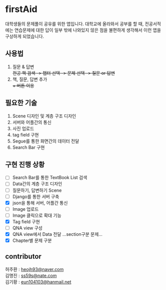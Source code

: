 # firstAid

대학생들의 문제풀이 공유를 위한 앱입니다. 대학교에 올라와서 공부를 할 때, 전공서적에는 연습문제에 대한 답이 일부 밖에 나와있지 않은 점을 불편하게 생각해서 이런 앱을 구상하게 되었습니다.

## 사용법
1. 질문 & 답변  
~~전공 책 검색 -> 챕터 선택 -> 문제 선택 -> 질문 or 답변~~
2. 책, 질문, 답변 추가  
~~+ 버튼 이용~~


## 필요한 기술

1. Scene 디자인 및 계층 구조 디자인
2. 서버와 어플간의 통신
3. 사진 업로드
4. tag field 구현
5. Segue를 통한 화면간의 데이터 전달
6. Search Bar 구현

## 구현 진행 상황
- [ ] Search Bar를 통한 TextBook List 검색
- [ ] Data간의 계층 구조 디자인
- [ ] 질문하기, 답변하기 Scene
- [ ] Django를 통한 서버 구축
- [x] json을 통해 서버, 어플간 통신
- [ ] Image 업로드
- [ ] Image 클릭으로 확대 기능
- [x] Tag field 구현
- [ ] QNA view 구성
- [x] QNA view에서 Data 전달 ...section구분 문제...
- [x] Chapter별 문제 구분

## contributor

허주환 : heojh93@naver.com  
김명진 : ss59s@nate.com  
김기황 : eun104103@hanmail.net 
